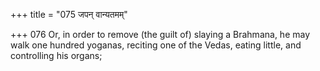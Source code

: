 +++
title = "075 जपन् वान्यतमम्"

+++
076	Or, in order to remove (the guilt of) slaying a Brahmana, he may walk one hundred yoganas, reciting one of the Vedas, eating little, and controlling his organs;